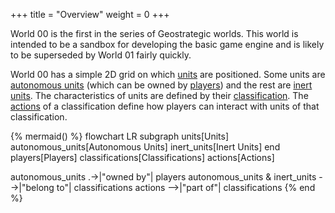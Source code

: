 +++
title = "Overview"
weight = 0
+++

World 00 is the first in the series of Geostrategic worlds. This world is
intended to be a sandbox for developing the basic game engine and is likely to
be superseded by World 01 fairly quickly.

World 00 has a simple 2D grid on which [units](@/units.md) are positioned. Some
units are [autonomous units](@/units.md#autonomous-units) (which can be owned by
[players](@/players.md)) and the rest are [inert units](@/units.md#inert-units).
The characteristics of units are defined by their
[classification](@/classifications.md). The [actions](@/actions.md) of a
classification define how players can interact with units of that
classification.

<!-- prettier-ignore-start -->
{% mermaid() %}
flowchart LR
  subgraph units[Units]
    autonomous_units[Autonomous Units]
    inert_units[Inert Units]
  end
  players[Players]
  classifications[Classifications]
  actions[Actions]
  
  autonomous_units .->|"owned by"| players
  autonomous_units & inert_units -->|"belong to"| classifications
  actions -->|"part of"| classifications
{% end %}
<!-- prettier-ignore-end -->
